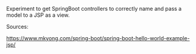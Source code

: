 Experiment to get SpringBoot controllers to correctly name and pass a model to a JSP as a view.

Sources: 

https://www.mkyong.com/spring-boot/spring-boot-hello-world-example-jsp/